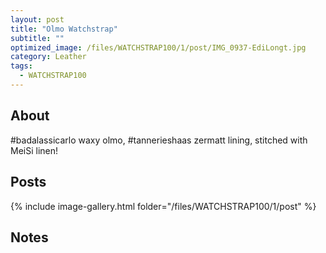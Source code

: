 ```yaml
---
layout: post
title: "Olmo Watchstrap"
subtitle: "" 
optimized_image: /files/WATCHSTRAP100/1/post/IMG_0937-EdiLongt.jpg
category: Leather
tags:
  - WATCHSTRAP100
---
```


## About

#badalassicarlo waxy olmo, #tannerieshaas zermatt lining, stitched with MeiSi linen!

## Posts

{% include image-gallery.html folder="/files/WATCHSTRAP100/1/post" %}

## Notes

